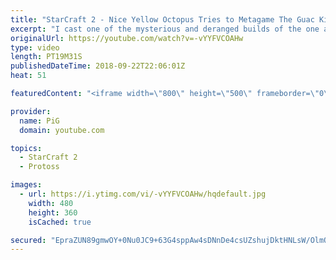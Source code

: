 ```yaml
---
title: "StarCraft 2 - Nice Yellow Octopus Tries to Metagame The Guac King | The Florencio Files #27"
excerpt: "I cast one of the mysterious and deranged builds of the one and only Florencio, the dude that invented the proxy nexus recall rush  -- Watch live at https://www.twitch.tv/x5_pig"
originalUrl: https://youtube.com/watch?v=-vYYFVCOAHw
type: video
length: PT19M31S
publishedDateTime: 2018-09-22T22:06:01Z
heat: 51

featuredContent: "<iframe width=\"800\" height=\"500\" frameborder=\"0\" src=\"https://www.youtube.com/embed/-vYYFVCOAHw\" allow=\"accelerometer; autoplay; encrypted-media; gyroscope; picture-in-picture\" allowfullscreen></iframe>"

provider:
  name: PiG
  domain: youtube.com

topics:
  - StarCraft 2
  - Protoss

images:
  - url: https://i.ytimg.com/vi/-vYYFVCOAHw/hqdefault.jpg
    width: 480
    height: 360
    isCached: true

secured: "EpraZUN89gmwOY+0Nu0JC9+63G4sppAw4sDNnDe4csUZshujDktHNLsW/OlmOy6ntQ9oC/2vfQV5tnJ13epIuYWMlChv+7qp/pG0/bfPYZSZeltR/ZX3YFJruGSG4I/v+euAoUQ74rq+pSJ9es541tNrl35y6etjMz9qtVePLNfhru/yXpGlNII/VPVpKWI8PbZHKtVwCLjHYyvtB1ss9drMAbsl+70ws9Zi75Ou4K5WgCRVAnzQPC8mydXhLAm10NNmR3IwiAnuOULGx98af7LORHfWN14QYW9o1fZiK4Ng5aTQIy2Vr36Gh23c4Am6YhyCUKytj4wWo4kxup1DAUrQmwZqAYk0NxynGEVpgDhMwvv3sn8uK131bHS9wRsoJ7Xo9Gyz7OmRwYi5CCA5cbVzw3vq3hktTEE5CVj7otw=;k2EncDTl+naaIaerZmX9Nw=="
---
```


